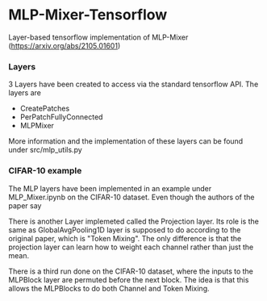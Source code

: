 # MLP-Mixer-Tensorflow
Layer-based tensorflow implementation of MLP-Mixer (https://arxiv.org/abs/2105.01601)

### Layers
3 Layers have been created to access via the standard tensorflow API. The layers are
- CreatePatches
- PerPatchFullyConnected
- MLPMixer

More information and the implementation of these layers can be found under src/mlp_utils.py

### CIFAR-10 example
The MLP layers have been implemented in an example under MLP_Mixer.ipynb on the CIFAR-10 dataset. Even though the authors of the paper say

There is another Layer implemeted called the Projection layer. Its role is the same as GlobalAvgPooling1D layer is supposed to do according to the original paper, which is "Token Mixing". The only difference is that the projection layer can learn how to weight each channel rather than just the mean.


There is a third run done on the CIFAR-10 dataset, where the inputs to the MLPBlock layer are permuted before the next block. The idea is that this allows the MLPBlocks to do both Channel and Token Mixing.
